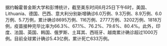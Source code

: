据约翰霍普金斯大学和彭博统计，截至美东时间6月25日下午6时，美国、Lithuania、德国、巴西、意大利分别新增确诊6.0万例、9.3万例、8.9万例、6.0万例、5.7万例，累计确诊8695万例、116万例、2777万例、3202万例、1818万例，疫苗接种完毕比率为66.3%、67.1%、76.2%、79.6%、80.4%。此外，印度、法国、英国、韩国、俄罗斯、土耳其、西班牙、越南累计确诊超过1000万例。目前全球累计确诊5.43亿例，累计死亡633万例。